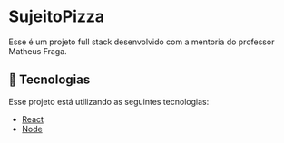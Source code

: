 # SujeitoPizza
Esse é um projeto full stack desenvolvido com a mentoria do professor Matheus Fraga.

## 🚀 Tecnologias
Esse projeto está utilizando as seguintes tecnologias:
    
 
- [React](https://pt-br.reactjs.org/)
- [Node](https://nodejs.org/en/)
